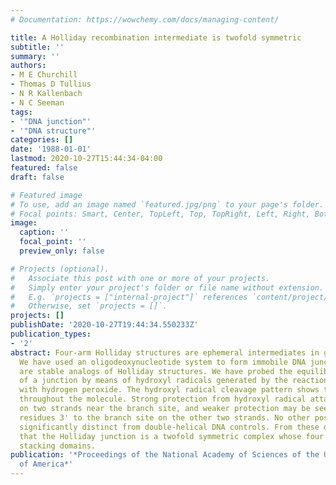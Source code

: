 ```yaml
---
# Documentation: https://wowchemy.com/docs/managing-content/

title: A Holliday recombination intermediate is twofold symmetric
subtitle: ''
summary: ''
authors:
- M E Churchill
- Thomas D Tullius
- N R Kallenbach
- N C Seeman
tags:
- '"DNA junction"'
- '"DNA structure"'
categories: []
date: '1988-01-01'
lastmod: 2020-10-27T15:44:34-04:00
featured: false
draft: false

# Featured image
# To use, add an image named `featured.jpg/png` to your page's folder.
# Focal points: Smart, Center, TopLeft, Top, TopRight, Left, Right, BottomLeft, Bottom, BottomRight.
image:
  caption: ''
  focal_point: ''
  preview_only: false

# Projects (optional).
#   Associate this post with one or more of your projects.
#   Simply enter your project's folder or file name without extension.
#   E.g. `projects = ["internal-project"]` references `content/project/deep-learning/index.md`.
#   Otherwise, set `projects = []`.
projects: []
publishDate: '2020-10-27T19:44:34.550233Z'
publication_types:
- '2'
abstract: Four-arm Holliday structures are ephemeral intermediates in genetic recombination.
  We have used an oligodeoxynucleotide system to form immobile DNA junctions, which
  are stable analogs of Holliday structures. We have probed the equilibrium structure
  of a junction by means of hydroxyl radicals generated by the reaction of iron(II)EDTA
  with hydrogen peroxide. The hydroxyl radical cleavage pattern shows twofold symmetry
  throughout the molecule. Strong protection from hydroxyl radical attack is evident
  on two strands near the branch site, and weaker protection may be seen four or five
  residues 3' to the branch site on the other two strands. No other position appears
  significantly distinct from double-helical DNA controls. From these data, we conclude
  that the Holliday junction is a twofold symmetric complex whose four arms form two
  stacking domains.
publication: '*Proceedings of the National Academy of Sciences of the United States
  of America*'
---
```

